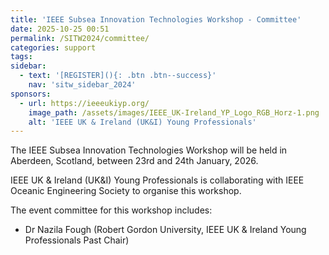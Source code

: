 ```yaml
---
title: 'IEEE Subsea Innovation Technologies Workshop - Committee'
date: 2025-10-25 00:51
permalink: /SITW2024/committee/
categories: support
tags:
sidebar:
  - text: '[REGISTER](){: .btn .btn--success}'
    nav: 'sitw_sidebar_2024'
sponsors:
  - url: https://ieeeukiyp.org/
    image_path: /assets/images/IEEE_UK-Ireland_YP_Logo_RGB_Horz-1.png
    alt: 'IEEE UK & Ireland (UK&I) Young Professionals'
---
```


The IEEE Subsea Innovation Technologies Workshop will be held in Aberdeen, Scotland, between 23rd and 24th January, 2026.

IEEE UK & Ireland (UK&I) Young Professionals is collaborating with IEEE Oceanic Engineering Society to organise this workshop.

The event committee for this workshop includes:
- Dr Nazila Fough (Robert Gordon University, IEEE UK & Ireland Young Professionals Past Chair)
<!-- - Prof Radhakrishna Prabhu (IEEE UKI Oceanic Engineering Chair)
- Dr Rosslyn Shank (Robert Gordon University)
- Dr Nauman Baig (Robert Gordon University) 
- Dr Adrian Rendon Nava (Robert Gordon University)
- Dr Zonghua Liu (Robert Gordon University)
- Dr Somasundar Kannan (Robert Gordon University)
- Dr Faisal M. Shah (Robert Gordon University)
- Dr Opeyemi Ajibola (IEEE UK & Ireland Young Professionals Webmaster) -->






